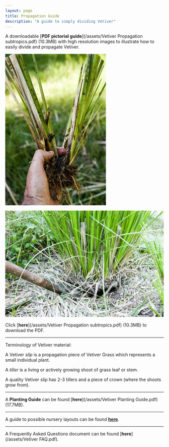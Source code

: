 ```yaml
---
layout: page
title: Propagation Guide
description: "A guide to simply dividing Vetiver"
---
```

A downloadable [**PDF pictorial guide**](/assets/Vetiver Propagation subtropics.pdf) (10.3MB) with high resolution images to illustrate how to easily divide and propagate Vetiver.

[![alt text](/assets/img/thumbs/prop.jpg "Dividing Vetiver into 'slips'")](/assets/img/prop.jpg)

[![alt text](/assets/img/thumbs/prop2.jpg "Digging Vetiver for propagation")](/assets/img/prop2.jpg)

Click [**here**](/assets/Vetiver Propagation subtropics.pdf) (10.3MB) to download the PDF.

___


Terminology of Vetiver material:

A Vetiver *slip* is a propagation piece of Vetiver Grass which represents a small individual plant.

A *tiller* is a living or actively growing shoot of grass leaf or stem.

A quality Vetiver slip has 2-3 tillers and a piece of crown (where the shoots grow from).

___


A **Planting Guide** can be found [**here**](/assets/Vetiver Planting Guide.pdf) (17.7MB).

___


A guide to possible nursery layouts can be found [**here**](https://www.erosionqld.com.au/blog/2020/10/30/nursery/).

___


A Frequently Asked Questions document can be found [**here**](/assets/Vetiver FAQ.pdf).